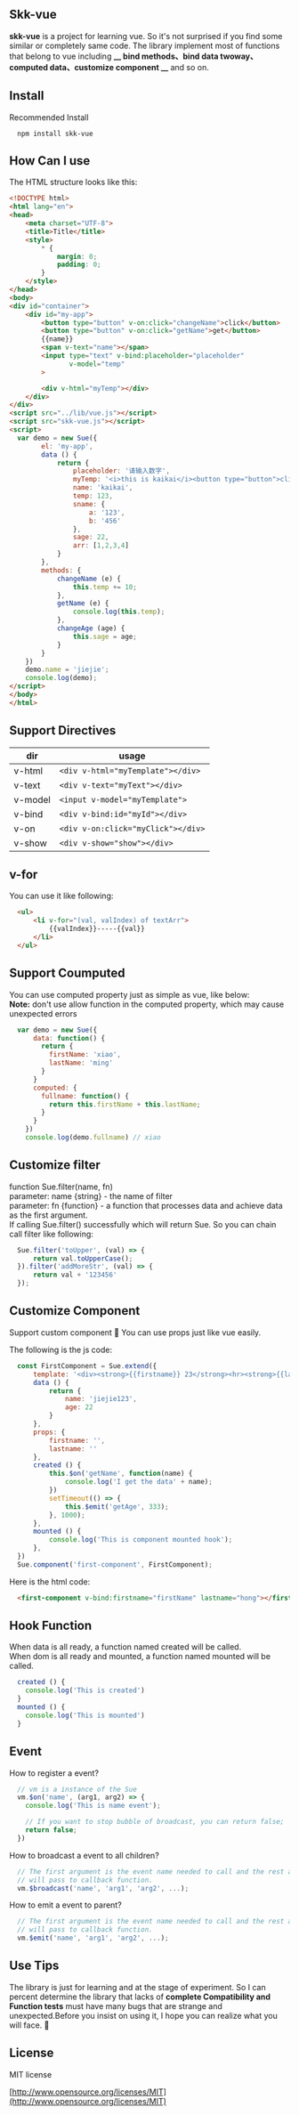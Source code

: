 ## Skk-vue
**skk-vue** is a project for learning vue. So it's not surprised if you find some similar or completely same code. The library implement most of functions that belong to vue including **__ bind methods、bind data twoway、computed data、customize component  __** and so on.

## Install
Recommended Install
```
  npm install skk-vue
```

## How Can I use
The HTML structure looks like this:
``` HTML
<!DOCTYPE html>
<html lang="en">
<head>
    <meta charset="UTF-8">
    <title>Title</title>
    <style>
        * {
            margin: 0;
            padding: 0;
        }
    </style>
</head>
<body>
<div id="container">
    <div id="my-app">
        <button type="button" v-on:click="changeName">click</button>
        <button type="button" v-on:click="getName">get</button>
        {{name}}
        <span v-text="name"></span>
        <input type="text" v-bind:placeholder="placeholder"
               v-model="temp"
        >

        <div v-html="myTemp"></div>
    </div>
</div>
<script src="../lib/vue.js"></script>
<script src="skk-vue.js"></script>
<script>
  var demo = new Sue({
        el: 'my-app',
        data () {
            return {
                placeholder: '请输入数字',
                myTemp: '<i>this is kaikai</i><button type="button">click</button>',
                name: 'kaikai',
                temp: 123,
                sname: {
                    a: '123',
                    b: '456'
                },
                sage: 22,
                arr: [1,2,3,4]
            }
        },
        methods: {
            changeName (e) {
                this.temp += 10;
            },
            getName (e) {
                console.log(this.temp);
            },
            changeAge (age) {
                this.sage = age;
            }
        }
    })
    demo.name = 'jiejie';
    console.log(demo);
</script>
</body>
</html>
```

## Support Directives
|dir|usage|
|---|---|
|v-html|`<div v-html="myTemplate"></div>`|
|v-text|`<div v-text="myText"></div>`|
|v-model|`<input v-model="myTemplate">`|
|v-bind|`<div v-bind:id="myId"></div>`|
|v-on|`<div v-on:click="myClick"></div>`|
|v-show|`<div v-show="show"></div>`|

## v-for
You can use it like following:
``` HTML
  <ul>
      <li v-for="(val, valIndex) of textArr">
          {{valIndex}}-----{{val}}
      </li>
  </ul>
```

## Support Coumputed
You can use computed property just as simple as vue, like below: <br />
**Note:** don't use allow function in the computed property, which may cause unexpected errors
``` javascript
  var demo = new Sue({
      data: function() {
        return {
          firstName: 'xiao',
          lastName: 'ming'
        }
      }
      computed: {
        fullname: function() {
          return this.firstName + this.lastName;
        }
      }
    })
    console.log(demo.fullname) // xiao
```
## Customize filter
function Sue.filter(name, fn) <br />
parameter: name {string} - the name of filter <br />
parameter: fn {function} - a function that processes data and achieve data as the first argument.<br />
If calling Sue.filter() successfully which will return Sue. So you can chain call filter like following:
``` javascript
  Sue.filter('toUpper', (val) => {
      return val.toUpperCase();
  }).filter('addMoreStr', (val) => {
      return val + '123456'
  });
```
## Customize Component
Support custom component :flags: You can use props just like vue easily.

The following is the js code:
``` javascript
  const FirstComponent = Sue.extend({
      template: '<div><strong>{{firstname}} 23</strong><hr><strong>{{lastname}} 45</strong></div>',
      data () {
          return {
              name: 'jiejie123',
              age: 22
          }
      },
      props: {
          firstname: '',
          lastname: ''
      },
      created () {
          this.$on('getName', function(name) {
              console.log('I get the data' + name);
          })
          setTimeout(() => {
              this.$emit('getAge', 333);
          }, 1000);
      },
      mounted () {
          console.log('This is component mounted hook');
      },
  })
  Sue.component('first-component', FirstComponent);
```
Here is the html code:
``` HTML
  <first-component v-bind:firstname="firstName" lastname="hong"></first-component>
```
## Hook Function
When data is all ready, a function named created will be called.<br />
When dom is all ready and mounted, a function named mounted will be called.<br />
``` javascript
  created () {
    console.log('This is created')
  }
  mounted () {
    console.log('This is mounted')
  }
```
## Event
How to register a event?
``` javascript
  // vm is a instance of the Sue
  vm.$on('name', (arg1, arg2) => {
    console.log('This is name event');

    // If you want to stop bubble of broadcast, you can return false;
    return false;
  })
```
How to broadcast a event to all children?
``` javascript
  // The first argument is the event name needed to call and the rest arguments
  // will pass to callback function.
  vm.$broadcast('name', 'arg1', 'arg2', ...);
```
How to emit a event to parent?
``` javascript
  // The first argument is the event name needed to call and the rest arguments
  // will pass to callback function.
  vm.$emit('name', 'arg1', 'arg2', ...);
```

## Use Tips
The library is just for learning and at the stage of experiment. So I can percent determine the library that lacks of **complete Compatibility and Function tests** must have many bugs that are strange and unexpected.Before you insist on using it, I hope you can realize what you will face. :chicken:

## License
MIT license

[http://www.opensource.org/licenses/MIT](http://www.opensource.org/licenses/MIT)

